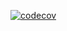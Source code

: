 [![codecov](https://codecov.io/gh/Ar-b-ra/REST_Test/branch/master/graph/badge.svg)](https://codecov.io/gh/Ar-b-ra/REST_Test)